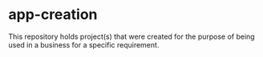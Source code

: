# app-creation
This repository holds project(s) that were created for the purpose of being used in a business for a specific requirement.
